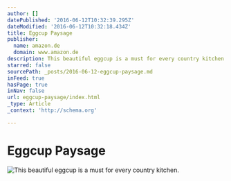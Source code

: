 ```yaml
---
author: []
datePublished: '2016-06-12T10:32:39.295Z'
dateModified: '2016-06-12T10:32:18.434Z'
title: Eggcup Paysage
publisher:
  name: amazon.de
  domain: www.amazon.de
description: This beautiful eggcup is a must for every country kitchen.
starred: false
sourcePath: _posts/2016-06-12-eggcup-paysage.md
inFeed: true
hasPage: true
inNav: false
url: eggcup-paysage/index.html
_type: Article
_context: 'http://schema.org'

---
```

# Eggcup Paysage
![This beautiful eggcup is a must for every country kitchen.](https://s3-us-west-2.amazonaws.com/the-grid-img/p/be09f73ea8a1f82d7d153572af4bf91754769844.jpg)